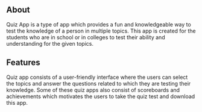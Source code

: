 ## About

Quiz App is a type of app which provides a fun and knowledgeable way to test the knowledge of a person in multiple topics. This app is created for the students who are in school or in colleges to test their ability and understanding for the given topics.

## Features 

Quiz app consists of a user-friendly interface where the users can select the topics and answer the questions related to which they are testing their knowledge.
Some of these quiz apps also consist of scoreboards and achievements which motivates the users to take the quiz test and download this app.

